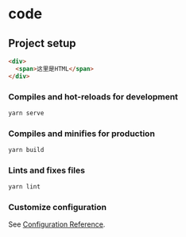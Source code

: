 # code

## Project setup
```html
<div>
  <span>这里是HTML</span>
</div>
```

### Compiles and hot-reloads for development
```javascript
yarn serve
```

### Compiles and minifies for production
```javascript
yarn build
```

### Lints and fixes files
```javascript
yarn lint
```

### Customize configuration
See [Configuration Reference](https://cli.vuejs.org/config/).
